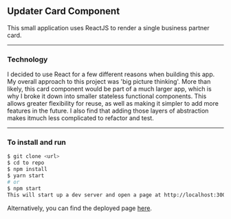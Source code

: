 ## Updater Card Component

This small application uses ReactJS to render a single business partner card. 

----------------------------------------

### Technology

I decided to use React for a few different reasons when building this app. My overall approach to this project was 'big picture thinking'. More than likely, this card component would be part of a much larger app, which is why I broke it down into smaller stateless functional components. This allows greater flexibility for reuse, as well as making it simpler to add more features in the future. I also find that adding those layers of abstraction makes itmuch less complicated to refactor and test.

----------------------------------------

### To install and run

```sh
$ git clone <url>
$ cd to repo
$ npm install
$ yarn start
# or 
$ npm start
This will start up a dev server and open a page at http://localhost:3000
```

Alternatively, you can find the deployed page [here](https://updater-card-component.herokuapp.com/).


